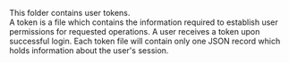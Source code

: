 This folder contains user tokens.  
A token is a file which contains the information required to establish user permissions for requested operations.
A user receives a token upon successful login.
Each token file will contain only one JSON record which holds information about the user's session.  

